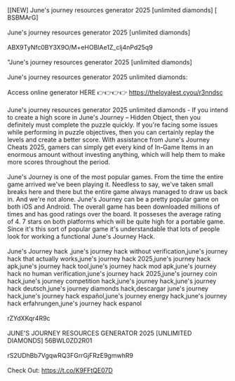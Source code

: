[[NEW] June's journey resources generator 2025 [unlimited diamonds] [ BSBMArG]
<br>
<br>June's journey resources generator 2025 [unlimited diamonds]
<br>
<br>ABX9TyNfc0BY3X9O/M+eHOBlAe1Z_clj4nPd25q9
<br>
<br>"June's journey resources generator 2025 [unlimited diamonds]
<br>
<br>June's journey resources generator 2025 unlimited diamonds:
<br>
<br>Access online generator HERE 👉👉👉👉 https://theloyalest.cyou/r3nndsc
<br>
<br>June's journey resources generator 2025 unlimited diamonds - If you intend to create a high score in June's Journey – Hidden Object, then you definitely must complete the puzzle quickly. If you're facing some issues while performing in puzzle objectives, then you can certainly replay the levels and create a better score. With assistance from June's Journey Cheats 2025, gamers can simply get every kind of In-Game Items in an enormous amount without investing anything, which will help them to make more scores throughout the period. 
<br>
<br>June's Journey is one of the most popular games. From the time the entire game arrived we've been playing it. Needless to say, we've taken small breaks here and there but the entire game always managed to draw us back in. And we're not alone. June's Journey can be a pretty popular game on both iOS and Android. The overall game has been downloaded millions of times and has good ratings over the board. It posseses the average rating of 4. 7 stars on both platforms which will be quite high for a portable game. Since it's this sort of popular game it's understandable that lots of people look for working a functional June's Journey Hack. 
<br>
<br>June's Journey hack ,june's journey hack without verification,june's journey hack that actually works,june's journey hack 2025,june's journey hack apk,june's journey hack tool,june's journey hack mod apk,june's journey hack no human verification,june's journey hack 2025,june's journey coin hack,june's journey competition hack,june's journey hack,june's journey hack deutsch,june's journey diamonds hack,descargar june's journey hack,june's journey hack español,june's journey energy hack,june's journey hack erfahrungen,june's journey hack espanol
<br>
<br>rZYdXKqr4R9c
<br>
<br>JUNE'S JOURNEY RESOURCES GENERATOR 2025 [UNLIMITED DIAMONDS] 56BWL0ZD2R01
<br>
<br>rS2UDhBb7VgqwRQ3FGrrGjFRzE9gmwhR9
<br>
<br>Check Out: https://t.co/K9FFtQE07D
<br>
